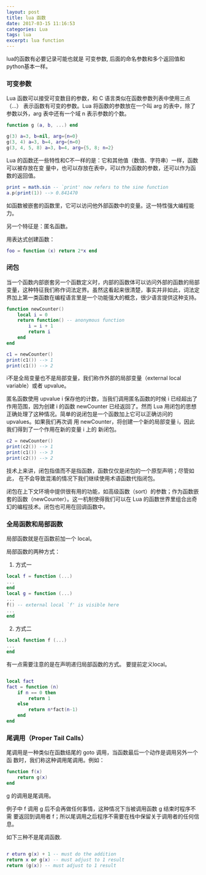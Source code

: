 ```yaml
---
layout: post
title: lua 函数
date: 2017-03-15 11:16:53
categories: Lua
tags: lua  
excerpt: lua function
---
```


 lua的函数有必要记录可能也就是 可变参数, 后面的命名参数和多个返回值和python基本一样。 

### 可变参数

 Lua 函数可以接受可变数目的参数，和 C 语言类似在函数参数列表中使用三点（...）
表示函数有可变的参数。Lua 将函数的参数放在一个叫 arg 的表中，除了参数以外，arg
表中还有一个域 n 表示参数的个数。

```lua
function g (a, b, ...) end

g(3) a=3, b=nil, arg={n=0}
g(3, 4) a=3, b=4, arg={n=0}
g(3, 4, 5, 8) a=3, b=4, arg={5, 8; n=2}

```
Lua 的函数还一些特性和C不一样的是：它和其他值（数值、字符串）一样，函数可以被存放在变
量中，也可以存放在表中，可以作为函数的参数，还可以作为函数的返回值。

```lua
print = math.sin -- `print' now refers to the sine function
a.p(print(1)) --> 0.841470
```

如函数被嵌套的函数里，它可以访问他外部函数中的变量。这一特性强大编程能力。

另一个特征是：匿名函数。

用表达式创建函数：

```lua
foo = function (x) return 2*x end
```

### 闭包

当一个函数内部嵌套另一个函数定义时，内部的函数体可以访问外部的函数的局部变量，这种特征我们称作词法定界。虽然这看起来很清楚，事实并非如此，词法定界加上第一类函数在编程语言里是一个功能强大的概念，很少语言提供这种支持。

```lua
function newCounter()
	local i = 0
	return function() -- anonymous function
		i = i + 1
		return i
	end
end

c1 = newCounter()
print(c1()) --> 1
print(c1()) --> 2

```
i不是全局变量也不是局部变量，我们称作外部的局部变量（external local variable）或者 upvalue。

匿名函数使用 upvalue i 保存他的计数，当我们调用匿名函数的时候 i 已经超出了作用范围，因为创建 i 的函数 newCounter 已经返回了。然而 Lua 用闭包的思想正确处理了这种情况。简单的说闭包是一个函数加上它可以正确访问的 upvalues。如果我们再次调
用 newCounter，将创建一个新的局部变量 i，因此我们得到了一个作用在新的变量 i 上的
新闭包。

```lua
c2 = newCounter()
print(c2()) --> 1
print(c1()) --> 3
print(c2()) --> 2

```
技术上来讲，闭包指值而不是指函数，函数仅仅是闭包的一个原型声明；尽管如此，
在不会导致混淆的情况下我们继续使用术语函数代指闭包。

闭包在上下文环境中提供很有用的功能，如高级函数（sort）的参数；作为函数嵌套的函数（newCounter）。这一机制使得我们可以在 Lua 的函数世界里组合出奇幻的编程技术。闭包也可用在回调函数中。

### 全局函数和局部函数

局部函数就是在函数前加一个 local。

局部函数的两种方式：

1. 方式一

```lua
local f = function (...)
...
end
local g = function (...)
...
f() -- external local `f' is visible here
...
end
```

2. 方式二

```lua
local function f (...)
...
end
```

有一点需要注意的是在声明递归局部函数的方式。
要提前定义local。

```lua

local fact
fact = function (n)
	if n == 0 then
		return 1
	else
		return n*fact(n-1)
	end
end
```

### 尾调用（Proper Tail Calls）

尾调用是一种类似在函数结尾的 goto 调用，当函数最后一个动作是调用另外一个函
数时，我们称这种调用尾调用。例如：

```lua
function f(x)
	return g(x)
end
```

g 的调用是尾调用。

例子中 f 调用 g 后不会再做任何事情，这种情况下当被调用函数 g 结束时程序不需
要返回到调用者 f；所以尾调用之后程序不需要在栈中保留关于调用者的任何信息。

如下三种不是尾调函数.

```lua

r eturn g(x) + 1 -- must do the addition
return x or g(x) -- must adjust to 1 result
return (g(x)) -- must adjust to 1 result
```